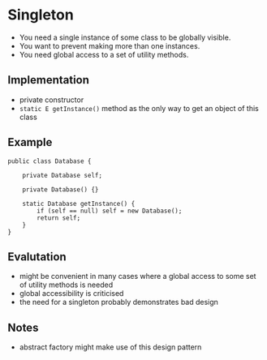 # Singleton

-   You need a single instance of some class to be globally visible.
-   You want to prevent making more than one instances.
-   You need global access to a set of utility methods.

## Implementation

-   private constructor
-   `static E getInstance()` method as the only way to get an object of this
    class

## Example

``` {.java}
public class Database {

    private Database self;

    private Database() {}

    static Database getInstance() {
        if (self == null) self = new Database();
        return self;
    }
}
```

## Evalutation

-   might be convenient in many cases where a global access to some set of
    utility methods is needed
-   global accessibility is criticised
-   the need for a singleton probably demonstrates bad design

## Notes

-   abstract factory might make use of this design pattern
